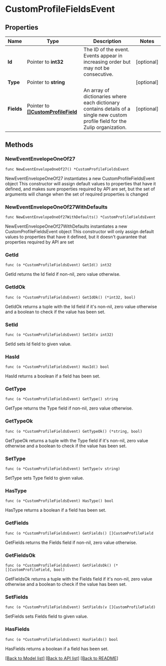 # CustomProfileFieldsEvent

## Properties

Name | Type | Description | Notes
------------ | ------------- | ------------- | -------------
**Id** | Pointer to **int32** | The ID of the event. Events appear in increasing order but may not be consecutive.  | [optional] 
**Type** | Pointer to **string** |  | [optional] 
**Fields** | Pointer to [**[]CustomProfileField**](CustomProfileField.md) | An array of dictionaries where each dictionary contains details of a single new custom profile field for the Zulip organization.  | [optional] 

## Methods

### NewEventEnvelopeOneOf27

`func NewEventEnvelopeOneOf27() *CustomProfileFieldsEvent`

NewEventEnvelopeOneOf27 instantiates a new CustomProfileFieldsEvent object
This constructor will assign default values to properties that have it defined,
and makes sure properties required by API are set, but the set of arguments
will change when the set of required properties is changed

### NewEventEnvelopeOneOf27WithDefaults

`func NewEventEnvelopeOneOf27WithDefaults() *CustomProfileFieldsEvent`

NewEventEnvelopeOneOf27WithDefaults instantiates a new CustomProfileFieldsEvent object
This constructor will only assign default values to properties that have it defined,
but it doesn't guarantee that properties required by API are set

### GetId

`func (o *CustomProfileFieldsEvent) GetId() int32`

GetId returns the Id field if non-nil, zero value otherwise.

### GetIdOk

`func (o *CustomProfileFieldsEvent) GetIdOk() (*int32, bool)`

GetIdOk returns a tuple with the Id field if it's non-nil, zero value otherwise
and a boolean to check if the value has been set.

### SetId

`func (o *CustomProfileFieldsEvent) SetId(v int32)`

SetId sets Id field to given value.

### HasId

`func (o *CustomProfileFieldsEvent) HasId() bool`

HasId returns a boolean if a field has been set.

### GetType

`func (o *CustomProfileFieldsEvent) GetType() string`

GetType returns the Type field if non-nil, zero value otherwise.

### GetTypeOk

`func (o *CustomProfileFieldsEvent) GetTypeOk() (*string, bool)`

GetTypeOk returns a tuple with the Type field if it's non-nil, zero value otherwise
and a boolean to check if the value has been set.

### SetType

`func (o *CustomProfileFieldsEvent) SetType(v string)`

SetType sets Type field to given value.

### HasType

`func (o *CustomProfileFieldsEvent) HasType() bool`

HasType returns a boolean if a field has been set.

### GetFields

`func (o *CustomProfileFieldsEvent) GetFields() []CustomProfileField`

GetFields returns the Fields field if non-nil, zero value otherwise.

### GetFieldsOk

`func (o *CustomProfileFieldsEvent) GetFieldsOk() (*[]CustomProfileField, bool)`

GetFieldsOk returns a tuple with the Fields field if it's non-nil, zero value otherwise
and a boolean to check if the value has been set.

### SetFields

`func (o *CustomProfileFieldsEvent) SetFields(v []CustomProfileField)`

SetFields sets Fields field to given value.

### HasFields

`func (o *CustomProfileFieldsEvent) HasFields() bool`

HasFields returns a boolean if a field has been set.


[[Back to Model list]](../README.md#documentation-for-models) [[Back to API list]](../README.md#documentation-for-api-endpoints) [[Back to README]](../README.md)


